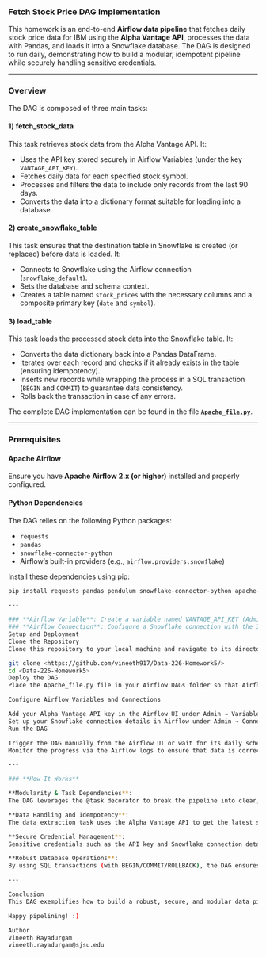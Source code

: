 ### **Fetch Stock Price DAG Implementation**

This homework is an end-to-end **Airflow data pipeline** that fetches daily stock price data for IBM using the **Alpha Vantage API**, processes the data with Pandas, and loads it into a Snowflake database. The DAG is designed to run daily, demonstrating how to build a modular, idempotent pipeline while securely handling sensitive credentials.

---

### **Overview**
The DAG is composed of three main tasks:

#### **1) fetch_stock_data**
This task retrieves stock data from the Alpha Vantage API. It:
- Uses the API key stored securely in Airflow Variables (under the key `VANTAGE_API_KEY`).
- Fetches daily data for each specified stock symbol.
- Processes and filters the data to include only records from the last 90 days.
- Converts the data into a dictionary format suitable for loading into a database.

#### **2) create_snowflake_table**
This task ensures that the destination table in Snowflake is created (or replaced) before data is loaded. It:
- Connects to Snowflake using the Airflow connection (`snowflake_default`).
- Sets the database and schema context.
- Creates a table named `stock_prices` with the necessary columns and a composite primary key (`date` and `symbol`).

#### **3) load_table**
This task loads the processed stock data into the Snowflake table. It:
- Converts the data dictionary back into a Pandas DataFrame.
- Iterates over each record and checks if it already exists in the table (ensuring idempotency).
- Inserts new records while wrapping the process in a SQL transaction (`BEGIN` and `COMMIT`) to guarantee data consistency.
- Rolls back the transaction in case of any errors.

The complete DAG implementation can be found in the file **[`Apache_file.py`](./Apache_file.py)**.

---

### **Prerequisites**

#### **Apache Airflow**
Ensure you have **Apache Airflow 2.x (or higher)** installed and properly configured.

#### **Python Dependencies**
The DAG relies on the following Python packages:
- `requests`
- `pandas`
- `snowflake-connector-python`
- Airflow’s built-in providers (e.g., `airflow.providers.snowflake`)

Install these dependencies using pip:
```bash
pip install requests pandas pendulum snowflake-connector-python apache-airflow

---

### **Airflow Variable**: Create a variable named VANTAGE_API_KEY (Admin → Variables) and set it to your Alpha Vantage API key.
### **Airflow Connection**: Configure a Snowflake connection with the ID snowflake_default (Admin → Connections). Provide your Snowflake credentials, including username, password, account, warehouse, and other relevant details.
Setup and Deployment
Clone the Repository
Clone this repository to your local machine and navigate to its directory:

git clone <https://github.com/vineeth917/Data-226-Homework5/>
cd <Data-226-Homework5>
Deploy the DAG
Place the Apache_file.py file in your Airflow DAGs folder so that Airflow can detect and schedule it.

Configure Airflow Variables and Connections

Add your Alpha Vantage API key in the Airflow UI under Admin → Variables.
Set up your Snowflake connection details in Airflow under Admin → Connections.
Run the DAG

Trigger the DAG manually from the Airflow UI or wait for its daily schedule.
Monitor the progress via the Airflow logs to ensure that data is correctly fetched and loaded into Snowflake.

---

### **How It Works**

**Modularity & Task Dependencies**:
The DAG leverages the @task decorator to break the pipeline into clear, modular components. This not only improves code readability but also makes testing and maintenance easier.

**Data Handling and Idempotency**:
The data extraction task uses the Alpha Vantage API to get the latest stock data. Before inserting data into Snowflake, the pipeline checks for existing records to avoid duplicates, ensuring that the pipeline remains idempotent when run multiple times.

**Secure Credential Management**:
Sensitive credentials such as the API key and Snowflake connection details are not hardcoded. Instead, they are stored securely in Airflow Variables and Connections, which enhances security and ease of configuration.

**Robust Database Operations**:
By using SQL transactions (with BEGIN/COMMIT/ROLLBACK), the DAG ensures that data integrity is maintained during the loading process. Any errors during the load will trigger a rollback, preventing partial or corrupt data loads.

---

Conclusion
This DAG exemplifies how to build a robust, secure, and modular data pipeline using Apache Airflow. By combining API data extraction, data processing with Pandas, and transactional database loading into Snowflake, it provides a practical solution for daily data ingestion and transformation.

Happy pipelining! :)

Author
Vineeth Rayadurgam
vineeth.rayadurgam@sjsu.edu

